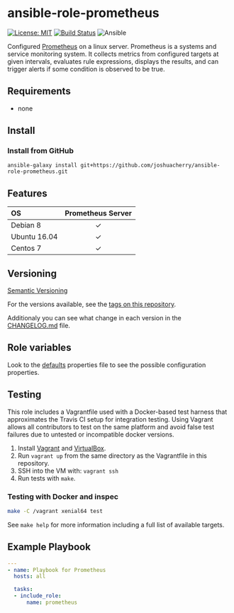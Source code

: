 # ansible-role-prometheus

[![License: MIT](https://img.shields.io/badge/License-MIT-yellow.svg)](https://opensource.org/licenses/MIT)
[![Build Status](https://travis-ci.org/joshuacherry/ansible-role-prometheus.svg?branch=master)](https://travis-ci.org/joshuacherry/ansible-role-prometheus)
![Ansible](https://img.shields.io/badge/ansible-2.4.0.0-green.svg)

Configured [Prometheus](https://github.com/prometheus/prometheus) on a linux server. Prometheus is a systems and service monitoring system. It collects metrics from configured targets at given intervals, evaluates rule expressions, displays the results, and can trigger alerts if some condition is observed to be true.

## Requirements

- none

## Install

### Install from GitHub

`ansible-galaxy install git+https://github.com/joshuacherry/ansible-role-prometheus.git`

## Features

| OS            | Prometheus Server      |
| :------------ | :--------------------: |
| Debian 8      | ✓                      |
| Ubuntu 16.04  | ✓                      |
| Centos 7      | ✓                      |

## Versioning

[Semantic Versioning](http://semver.org/)

For the versions available, see the [tags on this repository](https://github.com/joshuacherry/ansible-role-prometheus/tags).

Additionaly you can see what change in each version in the [CHANGELOG.md](CHANGELOG.md) file.

## Role variables

Look to the [defaults](defaults/main.yml) properties file to see the possible configuration properties.

## Testing

This role includes a Vagrantfile used with a Docker-based test harness that approximates the Travis CI setup for integration testing. Using Vagrant allows all contributors to test on the same platform and avoid false test failures due to untested or incompatible docker versions.

1. Install [Vagrant](https://www.vagrantup.com/) and [VirtualBox](https://www.virtualbox.org/).
1. Run `vagrant up` from the same directory as the Vagrantfile in this repository.
1. SSH into the VM with: `vagrant ssh`
1. Run tests with `make`.

### Testing with Docker and inspec

```bash
make -C /vagrant xenial64 test
```

See `make help` for more information including a full list of available targets.

## Example Playbook

```yaml
---
- name: Playbook for Prometheus
  hosts: all

  tasks:
  - include_role:
      name: prometheus
```